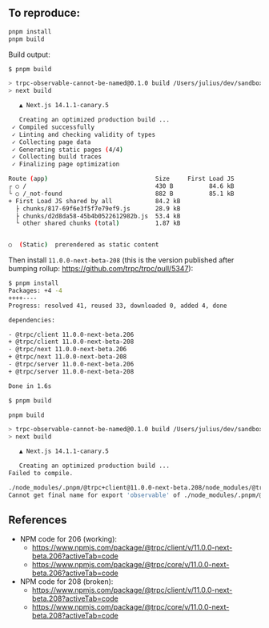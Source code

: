 ## To reproduce:

```bash
pnpm install
pnpm build
```

Build output:

```bash
$ pnpm build

> trpc-observable-cannot-be-named@0.1.0 build /Users/julius/dev/sandbox/trpc-observable-cannot-be-named
> next build

   ▲ Next.js 14.1.1-canary.5

   Creating an optimized production build ...
 ✓ Compiled successfully
 ✓ Linting and checking validity of types
 ✓ Collecting page data
 ✓ Generating static pages (4/4)
 ✓ Collecting build traces
 ✓ Finalizing page optimization

Route (app)                              Size     First Load JS
┌ ○ /                                    430 B          84.6 kB
└ ○ /_not-found                          882 B          85.1 kB
+ First Load JS shared by all            84.2 kB
  ├ chunks/817-69f6e3f5f7e79ef9.js       28.9 kB
  ├ chunks/d2d8da58-45b4b0522612982b.js  53.4 kB
  └ other shared chunks (total)          1.87 kB


○  (Static)  prerendered as static content
```

Then install `11.0.0-next-beta-208` (this is the version published after bumping rollup: https://github.com/trpc/trpc/pull/5347):

```bash
$ pnpm install
Packages: +4 -4
++++----
Progress: resolved 41, reused 33, downloaded 0, added 4, done

dependencies:

- @trpc/client 11.0.0-next-beta.206
+ @trpc/client 11.0.0-next-beta-208
- @trpc/next 11.0.0-next-beta.206
+ @trpc/next 11.0.0-next-beta-208
- @trpc/server 11.0.0-next-beta.206
+ @trpc/server 11.0.0-next-beta-208

Done in 1.6s

```

```bash
$ pnpm build

pnpm build

> trpc-observable-cannot-be-named@0.1.0 build /Users/julius/dev/sandbox/trpc-observable-cannot-be-named
> next build

   ▲ Next.js 14.1.1-canary.5

   Creating an optimized production build ...
Failed to compile.

./node_modules/.pnpm/@trpc+client@11.0.0-next-beta.208/node_modules/@trpc/client/dist/index.mjs + 19 modules
Cannot get final name for export 'observable' of ./node_modules/.pnpm/@trpc+core@11.0.0-next-beta.208/node_modules/@trpc/core/dist/observable/index.mjs
```

## References

- NPM code for 206 (working):
  - https://www.npmjs.com/package/@trpc/client/v/11.0.0-next-beta.206?activeTab=code
  - https://www.npmjs.com/package/@trpc/core/v/11.0.0-next-beta.206?activeTab=code
- NPM code for 208 (broken):
  - https://www.npmjs.com/package/@trpc/client/v/11.0.0-next-beta.208?activeTab=code
  - https://www.npmjs.com/package/@trpc/core/v/11.0.0-next-beta.208?activeTab=code
